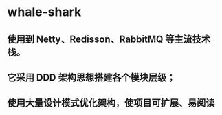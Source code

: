 # whale-shark
## 使用到 Netty、Redisson、RabbitMQ 等主流技术栈。

## 它采用 DDD 架构思想搭建各个模块层级；

## 使用大量设计模式优化架构，使项目可扩展、易阅读
